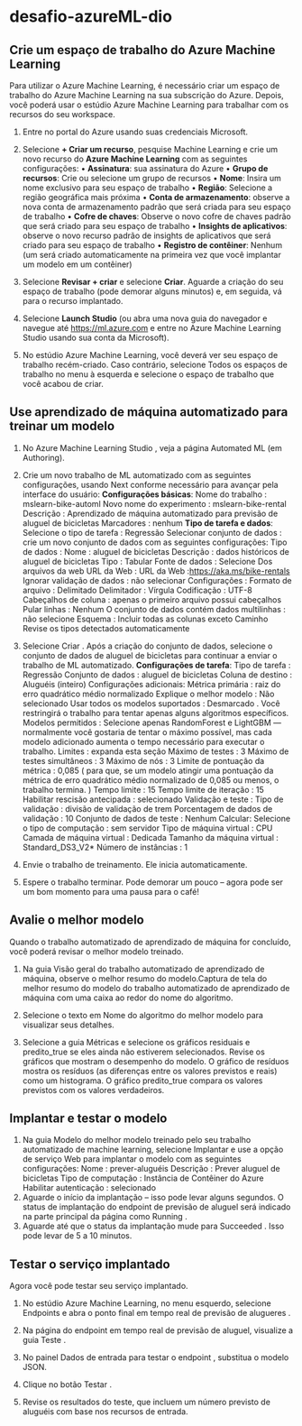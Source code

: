 # desafio-azureML-dio

## Crie um espaço de trabalho do Azure Machine Learning
  Para utilizar o Azure Machine Learning, é necessário criar um espaço de trabalho do Azure Machine Learning na sua subscrição do Azure. Depois, você poderá usar o estúdio Azure Machine Learning para trabalhar com os recursos do seu workspace.

  1. Entre no portal do Azure usando suas credenciais Microsoft.
  
  2. Selecione **+ Criar um recurso**, pesquise Machine Learning e crie um novo recurso do **Azure Machine Learning** com as seguintes configurações:
    • **Assinatura**: sua assinatura do Azure
    • **Grupo de recursos**: Crie ou selecione um grupo de recursos
    • **Nome**: Insira um nome exclusivo para seu espaço de trabalho
    • **Região**: Selecione a região geográfica mais próxima
    • **Conta de armazenamento**: observe a nova conta de armazenamento padrão que será criada para seu espaço de trabalho
    • **Cofre de chaves**: Observe o novo cofre de chaves padrão que será criado para seu espaço de trabalho
    • **Insights de aplicativos**: observe o novo recurso padrão de insights de aplicativos que será criado para seu espaço de trabalho
    • **Registro de contêiner**: Nenhum (um será criado automaticamente na primeira vez que você implantar um modelo em um contêiner)
  
  3. Selecione **Revisar + criar** e selecione **Criar**. Aguarde a criação do seu espaço de trabalho (pode demorar alguns minutos) e, em seguida, vá para o recurso implantado.

  4. Selecione **Launch Studio** (ou abra uma nova guia do navegador e navegue até https://ml.azure.com e entre no Azure Machine Learning Studio usando sua conta da Microsoft).

  5. No estúdio Azure Machine Learning, você deverá ver seu espaço de trabalho recém-criado. Caso contrário, selecione Todos os espaços de trabalho no menu à esquerda e selecione o espaço de trabalho que você acabou de criar.


## Use aprendizado de máquina automatizado para treinar um modelo

  1. No Azure Machine Learning Studio , veja a página Automated ML (em Authoring).

  2. Crie um novo trabalho de ML automatizado com as seguintes configurações, usando Next conforme necessário para avançar pela interface do usuário:
     **Configurações básicas**:
        Nome do trabalho : mslearn-bike-automl
        Novo nome do experimento : mslearn-bike-rental
        Descrição : Aprendizado de máquina automatizado para previsão de aluguel de bicicletas
        Marcadores : nenhum
    **Tipo de tarefa e dados**:
        Selecione o tipo de tarefa : Regressão
        Selecionar conjunto de dados : crie um novo conjunto de dados com as seguintes configurações:
          Tipo de dados :
          Nome : aluguel de bicicletas
          Descrição : dados históricos de aluguel de bicicletas
          Tipo : Tabular
        Fonte de dados :
          Selecione Dos arquivos da web
        URL da Web :
          URL da Web :https://aka.ms/bike-rentals
          Ignorar validação de dados : não selecionar
        Configurações :
          Formato de arquivo : Delimitado
          Delimitador : Vírgula
          Codificação : UTF-8
          Cabeçalhos de coluna : apenas o primeiro arquivo possui cabeçalhos
          Pular linhas : Nenhum
          O conjunto de dados contém dados multilinhas : não selecione
        Esquema :
          Incluir todas as colunas exceto Caminho
          Revise os tipos detectados automaticamente
  3. Selecione Criar . Após a criação do conjunto de dados, selecione o conjunto de dados de aluguel de bicicletas para continuar a enviar o trabalho de ML automatizado.
     **Configurações de tarefa**:
        Tipo de tarefa : Regressão
        Conjunto de dados : aluguel de bicicletas
        Coluna de destino : Aluguéis (inteiro)
        Configurações adicionais:
          Métrica primária : raiz do erro quadrático médio normalizado
          Explique o melhor modelo : Não selecionado
          Usar todos os modelos suportados : Desmarcado . Você restringirá o trabalho para tentar apenas alguns algoritmos específicos.
          Modelos permitidos : Selecione apenas RandomForest e LightGBM — normalmente você gostaria de tentar o máximo possível, mas cada modelo adicionado aumenta o tempo necessário para executar o trabalho.
        Limites : expanda esta seção
          Máximo de testes : 3
          Máximo de testes simultâneos : 3
          Máximo de nós : 3
          Limite de pontuação da métrica : 0,085 ( para que, se um modelo atingir uma pontuação da métrica de erro quadrático médio normalizado de 0,085 ou menos, o trabalho termina. )
          Tempo limite : 15
          Tempo limite de iteração : 15
          Habilitar rescisão antecipada : selecionado
        Validação e teste :
          Tipo de validação : divisão de validação de trem
          Porcentagem de dados de validação : 10
          Conjunto de dados de teste : Nenhum
        Calcular: 
          Selecione o tipo de computação : sem servidor
          Tipo de máquina virtual : CPU
          Camada de máquina virtual : Dedicada
          Tamanho da máquina virtual : Standard_DS3_V2*
          Número de instâncias : 1

  4. Envie o trabalho de treinamento. Ele inicia automaticamente.

  5. Espere o trabalho terminar. Pode demorar um pouco – agora pode ser um bom momento para uma pausa para o café!


## Avalie o melhor modelo
  Quando o trabalho automatizado de aprendizado de máquina for concluído, você poderá revisar o melhor modelo treinado.

  1. Na guia Visão geral do trabalho automatizado de aprendizado de máquina, observe o melhor resumo do modelo.Captura de tela do melhor resumo do modelo do trabalho automatizado de aprendizado de máquina com uma caixa ao redor do nome do algoritmo.

  2. Selecione o texto em Nome do algoritmo do melhor modelo para visualizar seus detalhes.

  3. Selecione a guia Métricas e selecione os gráficos residuais e predito_true se eles ainda não estiverem selecionados.
     Revise os gráficos que mostram o desempenho do modelo. O gráfico de resíduos mostra os resíduos (as diferenças entre os valores previstos e reais) como um histograma. O gráfico predito_true compara os valores previstos com os valores verdadeiros.


## Implantar e testar o modelo
  1. Na guia Modelo do melhor modelo treinado pelo seu trabalho automatizado de machine learning, selecione Implantar e use a opção de serviço Web para implantar o modelo com as seguintes configurações:
        Nome : prever-aluguéis
        Descrição : Prever aluguel de bicicletas
        Tipo de computação : Instância de Contêiner do Azure
        Habilitar autenticação : selecionado
  2. Aguarde o início da implantação – isso pode levar alguns segundos. O status de implantação do endpoint de previsão de aluguel será indicado na parte principal da página como Running .
  3. Aguarde até que o status da implantação mude para Succeeded . Isso pode levar de 5 a 10 minutos.


## Testar o serviço implantado
  Agora você pode testar seu serviço implantado.

  1. No estúdio Azure Machine Learning, no menu esquerdo, selecione Endpoints e abra o ponto final em tempo real de previsão de alugueres .

  2. Na página do endpoint em tempo real de previsão de aluguel, visualize a guia Teste .

  3. No painel Dados de entrada para testar o endpoint , substitua o modelo JSON.

  4. Clique no botão Testar .

  5. Revise os resultados do teste, que incluem um número previsto de aluguéis com base nos recursos de entrada.

